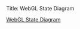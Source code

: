 Title: WebGL State Diagram

[WebGL State Diagram](../../webgl/lessons/resources/webgl-state-diagram.html)

